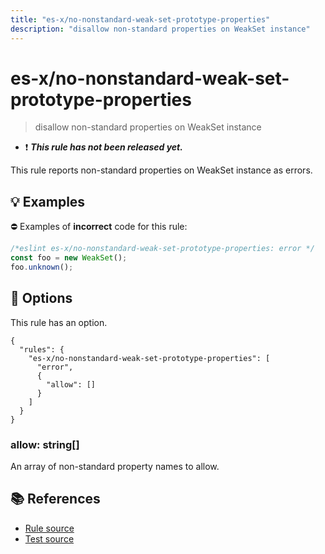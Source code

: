 ```yaml
---
title: "es-x/no-nonstandard-weak-set-prototype-properties"
description: "disallow non-standard properties on WeakSet instance"
---
```


# es-x/no-nonstandard-weak-set-prototype-properties
> disallow non-standard properties on WeakSet instance

- ❗ <badge text="This rule has not been released yet." vertical="middle" type="error"> ***This rule has not been released yet.*** </badge>

This rule reports non-standard properties on WeakSet instance as errors.

## 💡 Examples

⛔ Examples of **incorrect** code for this rule:

<eslint-playground type="bad">

```js
/*eslint es-x/no-nonstandard-weak-set-prototype-properties: error */
const foo = new WeakSet();
foo.unknown();
```

</eslint-playground>

## 🔧 Options

This rule has an option.

```jsonc
{
  "rules": {
    "es-x/no-nonstandard-weak-set-prototype-properties": [
      "error",
      {
        "allow": []
      }
    ]
  }
}
```

### allow: string[]

An array of non-standard property names to allow.

## 📚 References

- [Rule source](https://github.com/eslint-community/eslint-plugin-es-x/blob/master/lib/rules/no-nonstandard-weak-set-prototype-properties.js)
- [Test source](https://github.com/eslint-community/eslint-plugin-es-x/blob/master/tests/lib/rules/no-nonstandard-weak-set-prototype-properties.js)
